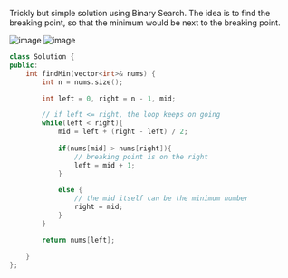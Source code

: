 Trickly but simple solution using Binary Search. The idea is to find the breaking point, so that the minimum would be next to the breaking point. 

![image](https://github.com/user-attachments/assets/5068daf9-d899-4daa-9dda-237bf2128e87)
![image](https://github.com/user-attachments/assets/a02afe49-3d0c-4aa5-bba6-0c14c4b21f2e)

```c++
class Solution {
public:
    int findMin(vector<int>& nums) {
        int n = nums.size();

        int left = 0, right = n - 1, mid;

        // if left <= right, the loop keeps on going
        while(left < right){
            mid = left + (right - left) / 2;
            
            if(nums[mid] > nums[right]){
                // breaking point is on the right
                left = mid + 1;
            }

            else {
                // the mid itself can be the minimum number
                right = mid;
            }
        }

        return nums[left];

    }
};
```
